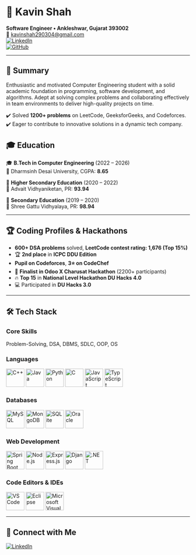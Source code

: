 # 👋 Kavin Shah

**Software Engineer • Ankleshwar, Gujarat 393002**  
📧 [kavinshah290304@gmail.com](mailto:kavinshah290304@gmail.com)  
[![LinkedIn](https://img.shields.io/badge/LinkedIn-0A66C2?style=for-the-badge&logo=linkedin&logoColor=white)](#)  
[![GitHub](https://img.shields.io/badge/GitHub-181717?style=for-the-badge&logo=github&logoColor=white)](#)  

---

## 🔹 Summary

Enthusiastic and motivated Computer Engineering student with a solid academic foundation in programming, software development, and algorithms. Adept at solving complex problems and collaborating effectively in team environments to deliver high-quality projects on time.  

✔️ Solved **1200+ problems** on LeetCode, GeeksforGeeks, and Codeforces.  
✔️ Eager to contribute to innovative solutions in a dynamic tech company.  

## 🎓 Education  

🎓 **B.Tech in Computer Engineering** (2022 – 2026)  
📍 Dharmsinh Desai University, CGPA: **8.65**  

📖 **Higher Secondary Education** (2020 – 2022)  
📍 Advait Vidhyaniketan, PR: **93.94**  

📘 **Secondary Education** (2019 – 2020)  
📍 Shree Gattu Vidhyalaya, PR: **98.94**  

---

## 🏆 Coding Profiles & Hackathons  

- **600+ DSA problems** solved, **LeetCode contest rating: 1,676 (Top 15%)**  
- 🏆 **2nd place** in **ICPC DDU Edition**  
- **Pupil on Codeforces**, **3⭐ on CodeChef**  
- 🥇 **Finalist in Odoo X Charusat Hackathon** (2200+ participants)  
- 🔥 **Top 15** in **National Level Hackathon DU Hacks 4.0**  
- 💻 Participated in **DU Hacks 3.0**  

---

## 🛠 Tech Stack  

### **Core Skills**  
Problem-Solving, DSA, DBMS, SDLC, OOP, OS  

### **Languages**  
<p align="left">
  <img src="https://cdn.jsdelivr.net/gh/devicons/devicon/icons/cplusplus/cplusplus-original.svg" width="50" title="C++"/>
  <img src="https://cdn.jsdelivr.net/gh/devicons/devicon/icons/java/java-original.svg" width="50" title="Java"/>
  <img src="https://cdn.jsdelivr.net/gh/devicons/devicon/icons/python/python-original.svg" width="50" title="Python"/>
  <img src="https://cdn.jsdelivr.net/gh/devicons/devicon/icons/c/c-original.svg" width="50" title="C"/>
  <img src="https://cdn.jsdelivr.net/gh/devicons/devicon/icons/javascript/javascript-original.svg" width="50" title="JavaScript"/>
  <img src="https://cdn.jsdelivr.net/gh/devicons/devicon/icons/typescript/typescript-original.svg" width="50" title="TypeScript"/>
</p>

### **Databases**  
<p align="left">
  <img src="https://cdn.jsdelivr.net/gh/devicons/devicon/icons/mysql/mysql-original.svg" width="50" title="MySQL"/>
  <img src="https://cdn.jsdelivr.net/gh/devicons/devicon/icons/mongodb/mongodb-original.svg" width="50" title="MongoDB"/>
  <img src="https://cdn.jsdelivr.net/gh/devicons/devicon/icons/sqlite/sqlite-original.svg" width="50" title="SQLite"/>
  <img src="https://cdn.jsdelivr.net/gh/devicons/devicon/icons/oracle/oracle-original.svg" width="50" title="Oracle"/>
</p>

### **Web Development**  
<p align="left">
  <img src="https://cdn.jsdelivr.net/gh/devicons/devicon/icons/spring/spring-original.svg" width="50" title="Spring Boot"/>
  <img src="https://cdn.jsdelivr.net/gh/devicons/devicon/icons/nodejs/nodejs-original.svg" width="50" title="Node.js"/>
  <img src="https://cdn.jsdelivr.net/gh/devicons/devicon/icons/express/express-original.svg" width="50" title="Express.js"/>
  <img src="https://cdn.jsdelivr.net/gh/devicons/devicon/icons/django/django-plain.svg" width="50" title="Django"/>
  <img src="https://cdn.jsdelivr.net/gh/devicons/devicon/icons/dot-net/dot-net-original.svg" width="50" title=".NET"/>
</p>

### Code Editors & IDEs
<p align="left"> <img src="https://cdn.jsdelivr.net/gh/devicons/devicon/icons/vscode/vscode-original.svg" width="50" title="VS Code"/> 
 <img src="https://cdn.jsdelivr.net/gh/devicons/devicon/icons/eclipse/eclipse-original.svg" width="50" title="Eclipse"/> 
  <img src="https://cdn.jsdelivr.net/gh/devicons/devicon/icons/visualstudio/visualstudio-plain.svg" width="50" title="Microsoft Visual Studio"/>
</p>

---

## 🌟 Connect with Me  

[![LinkedIn](https://img.shields.io/badge/LinkedIn-0A66C2?style=for-the-badge&logo=linkedin&logoColor=white)](#)  
